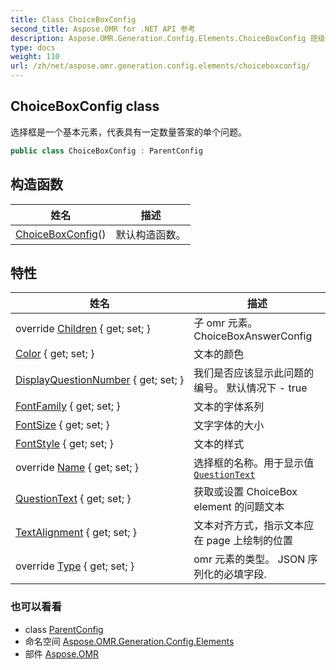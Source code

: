 ```yaml
---
title: Class ChoiceBoxConfig
second_title: Aspose.OMR for .NET API 参考
description: Aspose.OMR.Generation.Config.Elements.ChoiceBoxConfig 班级. 选择框是一个基本元素代表具有一定数量答案的单个问题
type: docs
weight: 110
url: /zh/net/aspose.omr.generation.config.elements/choiceboxconfig/
---
```

## ChoiceBoxConfig class

选择框是一个基本元素，代表具有一定数量答案的单个问题。

```csharp
public class ChoiceBoxConfig : ParentConfig
```

## 构造函数

| 姓名 | 描述 |
| --- | --- |
| [ChoiceBoxConfig](choiceboxconfig/)() | 默认构造函数。 |

## 特性

| 姓名 | 描述 |
| --- | --- |
| override [Children](../../aspose.omr.generation.config.elements/choiceboxconfig/children/) { get; set; } | 子 omr 元素。ChoiceBoxAnswerConfig |
| [Color](../../aspose.omr.generation.config.elements/choiceboxconfig/color/) { get; set; } | 文本的颜色 |
| [DisplayQuestionNumber](../../aspose.omr.generation.config.elements/choiceboxconfig/displayquestionnumber/) { get; set; } | 我们是否应该显示此问题的编号。 默认情况下 - true |
| [FontFamily](../../aspose.omr.generation.config.elements/choiceboxconfig/fontfamily/) { get; set; } | 文本的字体系列 |
| [FontSize](../../aspose.omr.generation.config.elements/choiceboxconfig/fontsize/) { get; set; } | 文字字体的大小 |
| [FontStyle](../../aspose.omr.generation.config.elements/choiceboxconfig/fontstyle/) { get; set; } | 文本的样式 |
| override [Name](../../aspose.omr.generation.config.elements/choiceboxconfig/name/) { get; set; } | 选择框的名称。用于显示值[`QuestionText`](./questiontext/) |
| [QuestionText](../../aspose.omr.generation.config.elements/choiceboxconfig/questiontext/) { get; set; } | 获取或设置 ChoiceBox element 的问题文本 |
| [TextAlignment](../../aspose.omr.generation.config.elements/choiceboxconfig/textalignment/) { get; set; } | 文本对齐方式，指示文本应在 page 上绘制的位置 |
| override [Type](../../aspose.omr.generation.config.elements/choiceboxconfig/type/) { get; set; } | omr 元素的类型。 JSON 序列化的必填字段. |

### 也可以看看

* class [ParentConfig](../../aspose.omr.generation.config/parentconfig/)
* 命名空间 [Aspose.OMR.Generation.Config.Elements](../../aspose.omr.generation.config.elements/)
* 部件 [Aspose.OMR](../../)



